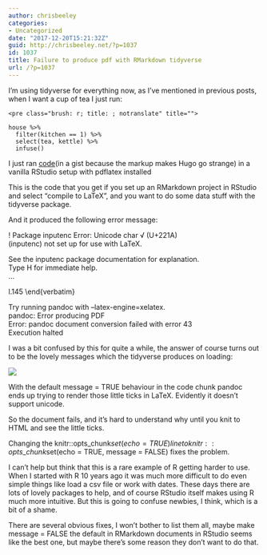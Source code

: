 ```yaml
---
author: chrisbeeley
categories:
- Uncategorized
date: "2017-12-20T15:21:32Z"
guid: http://chrisbeeley.net/?p=1037
id: 1037
title: Failure to produce pdf with RMarkdown tidyverse
url: /?p=1037
---
```


I’m using tidyverse for everything now, as I’ve mentioned in previous posts, when I want a cup of tea I just run:

```
<pre class="brush: r; title: ; notranslate" title="">

house %>%
  filter(kitchen == 1) %>%
  select(tea, kettle) %>%
  infuse()

```

I just ran [code](https://gist.github.com/ChrisBeeley/867ffe93f541797e48f3ad195a75efb9)(in a gist because the markup makes Hugo go strange) in a vanilla RStudio setup with pdflatex installed

This is the code that you get if you set up an RMarkdown project in RStudio and select “compile to LaTeX”, and you want to do some data stuff with the tidyverse package.

And it produced the following error message:

! Package inputenc Error: Unicode char √ (U+221A)  
(inputenc) not set up for use with LaTeX.

See the inputenc package documentation for explanation.  
Type H <return> for immediate help.  
 … </return>

l.145 \\end{verbatim}

Try running pandoc with –latex-engine=xelatex.  
pandoc: Error producing PDF  
Error: pandoc document conversion failed with error 43  
Execution halted

I was a bit confused by this for quite a while, the answer of course turns out to be the lovely messages which the tidyverse produces on loading:

![](https://lh3.googleusercontent.com/-Cn0ZuIwP3zs/Wjp1shrKdeI/AAAAAAAAL7Y/rcFYBh2GvA8sw8jgcUcwheZ0aertVHX4gCHMYCw/d/Screenshot_.jpg)

With the default message = TRUE behaviour in the code chunk pandoc ends up trying to render those little ticks in LaTeX. Evidently it doesn’t support unicode.

So the document fails, and it’s hard to understand why until you knit to HTML and see the little ticks.

Changing the knitr::opts\_chunk$set(echo = TRUE) line to knitr::opts\_chunk$set(echo = TRUE, message = FALSE) fixes the problem.

I can’t help but think that this is a rare example of R getting harder to use. When I started with R 10 years ago it was much more difficult to do even simple things like load a csv file or work with dates. These days there are lots of lovely packages to help, and of course RStudio itself makes using R much more intuitive. But this is going to confuse newbies, I think, which is a bit of a shame.

There are several obvious fixes, I won’t bother to list them all, maybe make message = FALSE the default in RMarkdown documents in RStudio seems like the best one, but maybe there’s some reason they don’t want to do that.